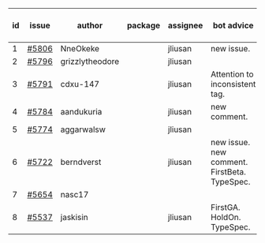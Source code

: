 | id | issue | author | package | assignee | bot advice | created date of issue | target release date | date from target |
| ------ | ------ | ------ | ------ | ------ | ------ | ------ | ------ | :-----: |
| 1 | [#5806](https://github.com/Azure/sdk-release-request/issues/5806) | NneOkeke |  | jliusan | new issue. | 01-09 | 01-24 |  |
| 2 | [#5796](https://github.com/Azure/sdk-release-request/issues/5796) | grizzlytheodore |  | jliusan |  | 01-06 | 01-24 |  |
| 3 | [#5791](https://github.com/Azure/sdk-release-request/issues/5791) | cdxu-147 |  | jliusan | Attention to inconsistent tag. | 12-26 | 01-24 |  |
| 4 | [#5784](https://github.com/Azure/sdk-release-request/issues/5784) | aandukuria |  | jliusan | new comment. | 12-16 | 01-23 |  |
| 5 | [#5774](https://github.com/Azure/sdk-release-request/issues/5774) | aggarwalsw |  | jliusan |  | 12-11 | 01-24 |  |
| 6 | [#5722](https://github.com/Azure/sdk-release-request/issues/5722) | berndverst |  | jliusan | new issue. new comment. FirstBeta. TypeSpec. | 11-15 | 02-21 |  |
| 7 | [#5654](https://github.com/Azure/sdk-release-request/issues/5654) | nasc17 |  |  |  | 10-29 | 11-05 |  |
| 8 | [#5537](https://github.com/Azure/sdk-release-request/issues/5537) | jaskisin |  | jliusan | FirstGA. HoldOn. TypeSpec. | 09-27 | 01-24 |  |
